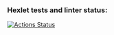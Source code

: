 ### Hexlet tests and linter status:
[![Actions Status](https://github.com/Silverlight1989/php-project-lvl1/workflows/hexlet-check/badge.svg)](https://github.com/Silverlight1989/php-project-lvl1/actions)